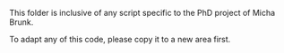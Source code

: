 This folder is inclusive of any script specific to the PhD project of Micha Brunk. 

To adapt any of this code, please copy it to a new area first. 
